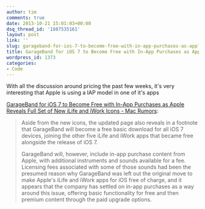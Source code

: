 ```yaml
---
author: tim
comments: true
date: 2013-10-21 15:01:03+00:00
dsq_thread_id: '1887535161'
layout: post
link: ''
slug: garageband-for-ios-7-to-become-free-with-in-app-purchases-as-apple-reveals-full-set-of-new-ilife-and-iwork-icons-mac-rumors
title: GarageBand for iOS 7 to Become Free with In-App Purchases as Apple Reveals Full Set of New iLife and iWork Icons - Mac Rumors
wordpress_id: 1373
categories:
- Code
---
```


With all the discussion around pricing the past few weeks, it's very
interesting that Apple is using a IAP model in one of it's apps

[GarageBand for iOS 7 to Become Free with In-App Purchases as Apple Reveals Full Set of New iLife and iWork Icons - Mac Rumors](http://www.macrumors.com/2013/10/20/garageband-for-ios-to-become-free-with-in-app-purchases-as-apple-reveals-full-set-of-new-ilife-and-iwork-icons/?utm_content=bufferfe593&utm_source=buffer&utm_medium=twitter&utm_campaign=Buffer): 

> Aside from the new icons, the updated page also reveals in a footnote
that GarageBand will become a free basic download for all iOS 7 devices,
joining the other five iLife and iWork apps that became free alongside the
release of iOS 7.
> 
> GarageBand will, however, include in-app purchase content from Apple, with
additional instruments and sounds available for a fee. Licensing fees
associated with some of those sounds had been the presumed reason why
GarageBand was left out the original move to make Apple's iLife and iWork apps
for iOS free of charge, and it appears that the company has settled on in-app
purchases as a way around this issue, offering basic functionality for free
and then premium content through the paid upgrade options.
